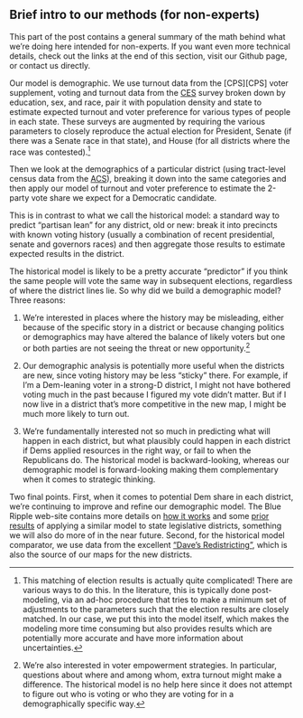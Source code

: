 ## Brief intro to our methods (for non-experts)
This part of the post contains a general summary of the math behind what we’re
doing here intended for non-experts. If you want even more technical details,
check out the links at the end of this section,
visit our Github page, or contact us directly.

Our model is demographic.
We use turnout data from the [CPS][CPS] voter supplement,
voting and turnout data from the [CES][CES] survey broken down by education,
sex, and race, pair it with population density and state to
estimate expected turnout and voter preference for various types of
people in each state. These surveys are
augmented by requiring the various parameters to closely reproduce the
actual election for President, Senate (if there was a Senate race in
that state), and House (for all districts where the race was contested).[^augment]

Then we look at the demographics of a particular district
(using tract-level census data from the [ACS][ACS]), breaking it down into
the same categories and then apply our model of turnout and voter preference
to estimate the 2-party vote share we expect for a Democratic candidate.

This is in contrast to what we call the historical model: a
standard way to predict “partisan lean” for any district,
old or new: break it into precincts with known voting history
(usually a combination of recent presidential, senate and governors races)
and then aggregate those results to estimate expected results in the district.

The historical model is likely to be a pretty accurate “predictor” if you think
the same people will vote the same way in subsequent elections,
regardless of where the district lines lie. So why did we build a
demographic model? Three reasons:

1.	We’re interested in places where the history may be misleading, either because of the specific story
in a district or because changing politics or demographics may have altered the balance of likely voters
but one or both parties are not seeing the threat or new opportunity.[^empowerment]

2.	Our demographic analysis is potentially more useful when the districts are new,
since voting history may be less “sticky” there. For example, if I’m a Dem-leaning voter
in a strong-D district, I might not have bothered voting much in the past because I
figured my vote didn’t matter. But if I now live in a district that’s more competitive
in the new map, I might be much more likely to turn out.

3.	We’re fundamentally interested not so much in predicting what will happen in each district,
but what plausibly could happen in each district if Dems applied resources in the right way, or
fail to when the Republicans do.
The historical model is backward-looking, whereas our demographic model is forward-looking
making them complementary when it comes to strategic thinking.

Two final points. First, when it comes to potential Dem share in each district,
we’re continuing to improve and refine our demographic model. The Blue Ripple
web-site contains more details on [how it works][methods] and
some [prior results][VASLModel] of applying a similar model to state legislative
districts, something we will also do more of in the near future.
Second, for the historical model comparator, we use data from the excellent
[“Dave’s Redistricting”][DavesR],
which is also the source of our maps for the new districts.

[^empowerment]:	We’re also interested in voter empowerment strategies. In particular,
questions about where and among whom, extra turnout might make a difference.
The historical model is no help here since it does not attempt to figure out who is voting
or who they are voting for in a demographically specific way.

[^augment]: This matching of election results is actually quite complicated! There are various
ways to do this.  In the literature, this is typically done post-modeling, via an ad-hoc
procedure that tries to make a minimum set of adjustments to the parameters such that the
election results are closely matched.  In our case, we put this into the model itself,
which makes the modeling more time consuming but also provides results which are potentially
more accurate and have more information about uncertainties.

[DavesR]: https://davesredistricting.org/maps#aboutus
[methods]: https://blueripple.github.io/research/StateLeg/VA1/Notes/Model_Details.html
[VASLModel]: https://blueripple.github.io/research/StateLeg/VA1/post.html
[CES]: https://cces.gov.harvard.edu
[ACS]: https://www.census.gov/programs-surveys/acs/
